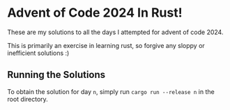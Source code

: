 # Advent of Code 2024 In Rust!
These are my solutions to all the days I attempted for advent of code 2024.

This is primarily an exercise in learning rust, so forgive any sloppy or inefficient solutions :)

## Running the Solutions
To obtain the solution for day `n`, simply run `cargo run --release n` in the root directory.
